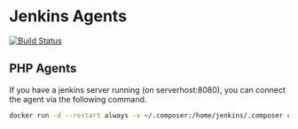 Jenkins Agents
==============

[![Build Status](http://img.shields.io/travis/core23/jenkins-docker-agents.svg)](https://travis-ci.org/core23/jenkins-docker-agents-php)

PHP Agents
----------

If you have a jenkins server running (on serverhost:8080), you can connect the agent via the following command.

```bash
docker run -d --restart always -v ~/.composer:/home/jenkins/.composer core23/jenkins-php-agent:7.3 -url http://serverhost:8080 SECRET AGENT_NAME
```

